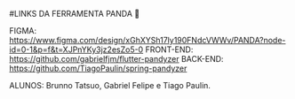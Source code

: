 #LINKS DA FERRAMENTA PANDA 🐼

FIGMA: https://www.figma.com/design/xGhXYSh17ly190FNdcVWWv/PANDA?node-id=0-1&p=f&t=XJPnYKy3jz2esZo5-0
FRONT-END: https://github.com/gabrielfjm/flutter-pandyzer
BACK-END: https://github.com/TiagoPaulin/spring-pandyzer

ALUNOS: Brunno Tatsuo, Gabriel Felipe e Tiago Paulin.
